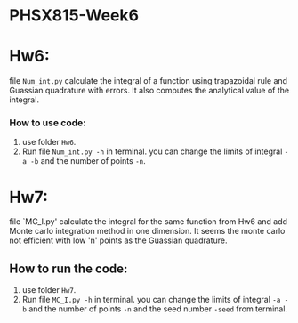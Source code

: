 # PHSX815-Week6
# Hw6:
file `Num_int.py` calculate the integral of a function using trapazoidal rule and Guassian quadrature with errors. It also computes the analytical value of the integral.
### How to use code:
1. use folder `Hw6`.
2. Run file `Num_int.py -h` in terminal. you can change the limits of integral `-a -b` and the number of points `-n`.

# Hw7:
file `MC_I.py' calculate the integral for the same function from Hw6 and add Monte carlo integration method in one dimension. It seems the monte carlo not efficient with low 'n' points as the Guassian quadrature.
## How to run the code:
1. use folder `Hw7`.
2. Run file `MC_I.py -h` in terminal. you can change the limits of integral `-a -b` and the number of points `-n` and the seed number `-seed` from terminal.

